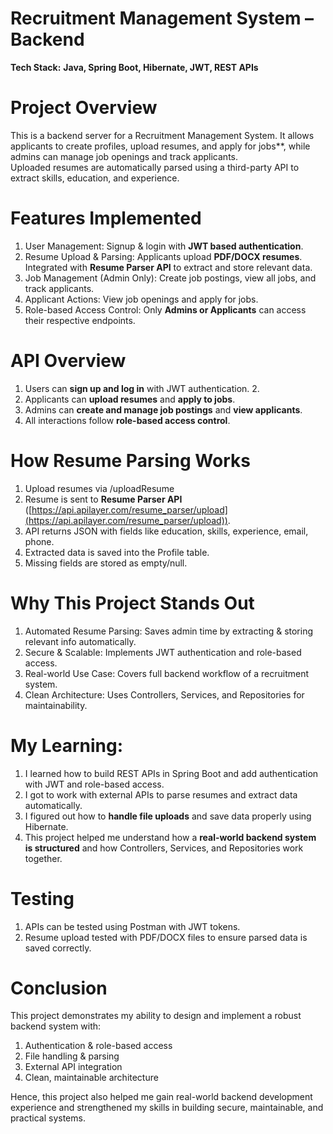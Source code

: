 # Recruitment Management System – Backend
**Tech Stack:** **Java, Spring Boot, Hibernate, JWT, REST APIs**

# Project Overview
This is a backend server for a Recruitment Management System.
It allows applicants to create profiles, upload resumes, and apply for jobs**, while admins can manage job openings and track applicants.  
Uploaded resumes are automatically parsed using a third-party API to extract skills, education, and experience.

# Features Implemented
1. User Management: Signup & login with **JWT based authentication**.
2. Resume Upload & Parsing: Applicants upload **PDF/DOCX resumes**. Integrated with **Resume Parser API** to extract and store relevant data.  
3. Job Management (Admin Only): Create job postings, view all jobs, and track applicants.  
4. Applicant Actions: View job openings and apply for jobs.  
5. Role-based Access Control: Only **Admins or Applicants** can access their respective endpoints.

# API Overview
1. Users can **sign up and log in** with JWT authentication.  2.
2. Applicants can **upload resumes** and **apply to jobs**.  
3. Admins can **create and manage job postings** and **view applicants**.
4. All interactions follow **role-based access control**.

# How Resume Parsing Works
1. Upload resumes via /uploadResume  
2. Resume is sent to **Resume Parser API** ([https://api.apilayer.com/resume_parser/upload](https://api.apilayer.com/resume_parser/upload)).  
3. API returns JSON with fields like education, skills, experience, email, phone.  
4. Extracted data is saved into the Profile table.  
5. Missing fields are stored as empty/null.

# Why This Project Stands Out
1. Automated Resume Parsing: Saves admin time by extracting & storing relevant info automatically.  
2. Secure & Scalable: Implements JWT authentication and role-based access.  
3. Real-world Use Case: Covers full backend workflow of a recruitment system.  
4. Clean Architecture: Uses Controllers, Services, and Repositories for maintainability.

# My Learning: 
1. I learned how to build REST APIs in Spring Boot and add authentication with JWT and role-based access.
2. I got to work with external APIs to parse resumes and extract data automatically.
3. I figured out how to **handle file uploads** and save data properly using Hibernate.
4. This project helped me understand how a **real-world backend system is structured** and how Controllers, Services, and Repositories work together.

# Testing
1. APIs can be tested using Postman with JWT tokens. 
2. Resume upload tested with PDF/DOCX files to ensure parsed data is saved correctly.

# Conclusion
This project demonstrates my ability to design and implement a robust backend system with:

1. Authentication & role-based access
2. File handling & parsing
3. External API integration
4. Clean, maintainable architecture
   
Hence, this project also helped me gain real-world backend development experience and strengthened my skills in building secure, maintainable, and practical systems.
